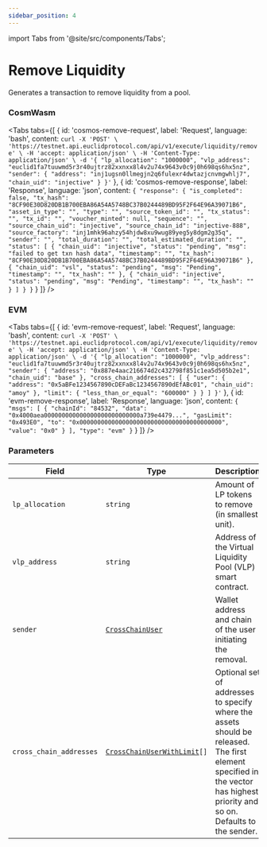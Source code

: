 ```yaml
---
sidebar_position: 4
---
```

import Tabs from '@site/src/components/Tabs';

# Remove Liquidity

Generates a transaction to remove liquidity from a pool.

### CosmWasm
<Tabs
  tabs={[
    {
      id: 'cosmos-remove-request',
      label: 'Request',
      language: 'bash',
      content: `curl -X 'POST' \
  'https://testnet.api.euclidprotocol.com/api/v1/execute/liquidity/remove' \
  -H 'accept: application/json' \
  -H 'Content-Type: application/json' \
  -d '{
    "lp_allocation": "1000000",
    "vlp_address": "euclid1fa7tuuwmd5r3r40ujtrz82xxnxx8l4v2u74x9643v0c9j0h698qs6hx5nz",
    "sender": {
      "address": "inj1ugsn0llmegjn2q6fulexr4dwtazjcnvmgwhlj7",
      "chain_uid": "injective"
    }
}'`
    },
    {
      id: 'cosmos-remove-response',
      label: 'Response',
      language: 'json',
      content: `{
  "response": {
    "is_completed": false,
    "tx_hash": "8CF90E30D820DB1B700EBA86A54A5748BC37B0244489BD95F2F64E96A39071B6",
    "asset_in_type": "",
    "type": "",
    "source_token_id": "",
    "tx_status": "",
    "tx_id": "",
    "voucher_minted": null,
    "sequence": "",
    "source_chain_uid": "injective",
    "source_chain_id": "injective-888",
    "source_factory": "inj1mhk96ahzy54hjdw8xu9wug89yeg5y8dgm2g35q",
    "sender": "",
    "total_duration": "",
    "total_estimated_duration": "",
    "status": [
      {
        "chain_uid": "injective",
        "status": "pending",
        "msg": "failed to get txn hash data",
        "timestamp": "",
        "tx_hash": "8CF90E30D820DB1B700EBA86A54A5748BC37B0244489BD95F2F64E96A39071B6"
      },
      {
        "chain_uid": "vsl",
        "status": "pending",
        "msg": "Pending",
        "timestamp": "",
        "tx_hash": ""
      },
      {
        "chain_uid": "injective",
        "status": "pending",
        "msg": "Pending",
        "timestamp": "",
        "tx_hash": ""
      }
    ]
  }
}`
    }
  ]}
/>

### EVM

<Tabs
  tabs={[
    {
      id: 'evm-remove-request',
      label: 'Request',
      language: 'bash',
      content: `curl -X 'POST' \
  'https://testnet.api.euclidprotocol.com/api/v1/execute/liquidity/remove' \
  -H 'accept: application/json' \
  -H 'Content-Type: application/json' \
  -d '{
    "lp_allocation": "1000000",
    "vlp_address": "euclid1fa7tuuwmd5r3r40ujtrz82xxnxx8l4v2u74x9643v0c9j0h698qs6hx5nz",
    "sender": {
      "address": "0x887e4aac216674d2c432798f851c1ea5d505b2e1",
      "chain_uid": "base"
    },
    "cross_chain_addresses": [
      {
        "user": {
          "address": "0x5aBFe1234567890cDEFaBc1234567890dEfABc01",
          "chain_uid": "amoy"
        },
        "limit": {
          "less_than_or_equal": "600000"
        }
      }
    ]
}'`
    },
    {
      id: 'evm-remove-response',
      label: 'Response',
      language: 'json',
      content: `{
  "msgs": [
    {
      "chainId": "84532",
      "data": "0x4000aea000000000000000000000000000a739e4479...",
      "gasLimit": "0x493E0",
      "to": "0x0000000000000000000000000000000000000000",
      "value": "0x0"
    }
  ],
  "type": "evm"
}`
    }
  ]}
/>
### Parameters 

| **Field**                 | **Type**                                                                                             | **Description**                                                                 |
|---------------------------|------------------------------------------------------------------------------------------------------|---------------------------------------------------------------------------------|
| `lp_allocation`           | `string`                                                                                            | Amount of LP tokens to remove (in smallest unit).                              |
| `vlp_address`             | `string`                                                                                            | Address of the Virtual Liquidity Pool (VLP) smart contract.                     |
| `sender`                  | [`CrossChainUser`](../../common%20types.md#crosschainuser)            | Wallet address and chain of the user initiating the removal.                   |
| `cross_chain_addresses`   | [`CrossChainUserWithLimit`](../../common%20types.md#crosschainuserwithlimit)`[]` | Optional set of addresses to specify where the assets should be released. The first element specified in the vector has highest priority and so on. Defaults to the sender.                          |